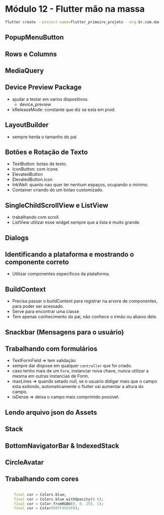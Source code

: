 # Módulo 12 - Flutter mão na massa

```bash
flutter create --project-name=flutter_primeiro_projeto --org br.com.danielmorita --platforms android,ios -a kotlin -i swift ./flutter_primeiro_projeto
```

## PopupMenuButton

## Rows e Columns

## MediaQuery

## Device Preview Package

- ajudar a testar em varios dispositivos.
  - device_preview
- kReleaseMode: constante que diz se esta em prod.

## LayoutBuilder

- sempre herda o tamanho do pai

## Botões e Rotação de Texto

- TextButton: botao de texto.
- IconButton: com icone.
- ElevatedButton
- ElevatedButton.icon
- InkWell: quanto nao quer ter nenhum espaços, ocupando o minimo.
- Container criando do um botao customizado.

## SingleChildScrollView e ListView

- trabalhando com scroll.
- ListView utilizar esse widget sempre que a lista é muito grande.

## Dialogs

## Identificando a plataforma e mostrando o componente correto

- Utilizar componentes especificos da plataforma.

## BuildContext

- Precisa passar o buildContext para registrar na arvore de componentes, para poder ser acessado.
- Serve para encontrar uma classe
- Tem apenas conhecimento do pai, não conhece o irmão ou abaixo dele.

## Snackbar (Mensagens para o usuário)

## Trabalhando com formulários

- TextFormField => tem validação
- sempre dar dispose em qualquer `controller` que foi criado.
- caso tenho mais de um `Form`, instanciar nova chave, nunca utilizar a mesma em outras instancias de Form.
- maxLines => quando setado null, se o usuario didigar mais que o campo esta exibindo, automaticamente o flutter vai aumentar a altura do campo.
- isDense => deixa o campo mais comprimido possivel.

## Lendo arquivo json do Assets

## Stack

## BottomNavigatorBar & IndexedStack

## CircleAvatar

## Trabalhando com cores

```dart

    final cor = Colors.blue;
    final cor = Colors.blue.withOpacity(0.5);
    final cor = Color.fromRGBO(0, 0, 255, 1);
    final cor = Color(0XFF45D1FD);
```
